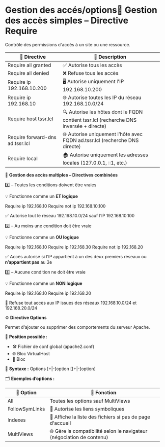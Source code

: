 # Gestion des accés/options🚪 **Gestion des accès simples – Directive Require**

Contrôle des permissions d'accès à un site ou une ressource.

| **🧾 Directive** | **🎯 Description** |
|----|----|
| Require all granted | ✅ Autorise tous les accès |
| Require all denied | ❌ Refuse tous les accès |
| Require ip 192.168.10.200 | 🖥️ Autorise uniquement l'IP 192.168.10.200 |
| Require ip 192.168.10 | 🌐 Autorise toutes les IP du réseau 192.168.10.0/24 |
| Require host tssr.lcl | 🔍 Autorise les hôtes dont le FQDN contient tssr.lcl (recherche DNS inversée + directe) |
| Require forward-dns ad.tssr.lcl | 🌐 Autorise uniquement l’hôte avec FQDN ad.tssr.lcl (recherche DNS directe) |
| Require local | 🏠 Autorise uniquement les adresses locales (127.0.0.1, ::1, etc.) |



🧩 **Gestion des accès multiples – Directives combinées**

1️⃣ **<RequireAll>** – Toutes les conditions doivent être vraies

💡 Fonctionne comme un **ET logique**

<RequireAll>  
Require ip 192.168.10  
Require not ip 192.168.10.100  
</RequireAll>

✅ Autorise tout le réseau 192.168.10.0/24 sauf l’IP 192.168.10.100



2️⃣ **<RequireAny>** – Au moins une condition doit être vraie

💡 Fonctionne comme un **OU logique**

<RequireAny>  
Require ip 192.168.10  
Require ip 192.168.30  
Require not ip 192.168.20  
</RequireAny>

✅ Accès autorisé si l’IP appartient à un des deux premiers réseaux ou **n’appartient pas** au 3e



3️⃣ **<RequireNone>** – Aucune condition ne doit être vraie

💡 Fonctionne comme un **NON logique**

<RequireNone>  
Require ip 192.168.10  
Require ip 192.168.20  
</RequireNone>

🚫 Refuse tout accès aux IP issues des réseaux 192.168.10.0/24 et 192.168.20.0/24

⚙️ **Directive Options**

Permet d'ajouter ou supprimer des comportements du serveur Apache.

📍 **Position possible :**

- 🛠️ Fichier de conf global (apache2.conf)
- 🌐 Bloc VirtualHost
- 📁 Bloc <Directory>

📐 **Syntaxe :** Options [+|-]option [[+|-]option]



🗂️ **Exemples d’options :**

| **🧾 Option** | **📌 Fonction** |
|----|----|
| All | Toutes les options sauf MultiViews |
| FollowSymLinks | 🔗 Autorise les liens symboliques |
| Indexes | 📂 Affiche la liste des fichiers si pas de page d'accueil |
| MultiViews | 🌐 Gère la compatibilité selon le navigateur (négociation de contenu) |
